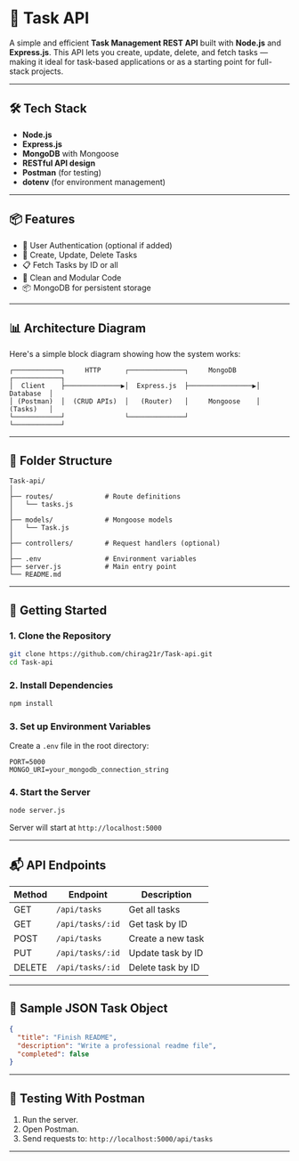 
# 🧠 Task API

A simple and efficient **Task Management REST API** built with **Node.js** and **Express.js**. This API lets you create, update, delete, and fetch tasks — making it ideal for task-based applications or as a starting point for full-stack projects.

---

## 🛠️ Tech Stack

- **Node.js**
- **Express.js**
- **MongoDB** with Mongoose
- **RESTful API design**
- **Postman** (for testing)
- **dotenv** (for environment management)

---

## 📦 Features

- 🔐 User Authentication (optional if added)
- 📝 Create, Update, Delete Tasks
- 📋 Fetch Tasks by ID or all
- 🧹 Clean and Modular Code
- 📦 MongoDB for persistent storage

---

## 📊 Architecture Diagram

Here's a simple block diagram showing how the system works:

```
┌────────────┐     HTTP      ┌──────────────┐     MongoDB     ┌────────────┐
│  Client    ├──────────────▶│  Express.js  ├────────────────▶│  Database  │
│ (Postman)  │  (CRUD APIs)  │   (Router)   │     Mongoose    │  (Tasks)   │
└────────────┘               └──────────────┘                 └────────────┘
```

---

## 📁 Folder Structure

```
Task-api/
│
├── routes/             # Route definitions
│   └── tasks.js
│
├── models/             # Mongoose models
│   └── Task.js
│
├── controllers/        # Request handlers (optional)
│
├── .env                # Environment variables
├── server.js           # Main entry point
└── README.md
```

---

## 🚀 Getting Started

### 1. Clone the Repository

```bash
git clone https://github.com/chirag21r/Task-api.git
cd Task-api
```

### 2. Install Dependencies

```bash
npm install
```

### 3. Set up Environment Variables

Create a `.env` file in the root directory:

```env
PORT=5000
MONGO_URI=your_mongodb_connection_string
```

### 4. Start the Server

```bash
node server.js
```

Server will start at `http://localhost:5000`

---

## 📬 API Endpoints

| Method | Endpoint           | Description           |
|--------|--------------------|-----------------------|
| GET    | `/api/tasks`       | Get all tasks         |
| GET    | `/api/tasks/:id`   | Get task by ID        |
| POST   | `/api/tasks`       | Create a new task     |
| PUT    | `/api/tasks/:id`   | Update task by ID     |
| DELETE | `/api/tasks/:id`   | Delete task by ID     |

---

## 🔁 Sample JSON Task Object

```json
{
  "title": "Finish README",
  "description": "Write a professional readme file",
  "completed": false
}
```

---

## 🧪 Testing With Postman

1. Run the server.
2. Open Postman.
3. Send requests to: `http://localhost:5000/api/tasks`

---



